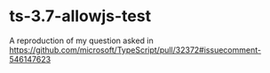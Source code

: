 # ts-3.7-allowjs-test
A reproduction of my question asked in https://github.com/microsoft/TypeScript/pull/32372#issuecomment-546147623

